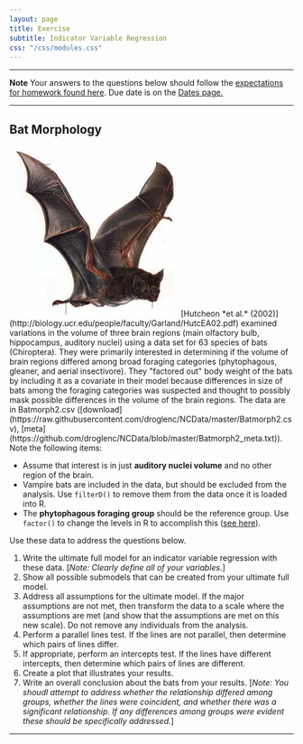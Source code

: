 ```yaml
---
layout: page
title: Exercise
subtitle: Indicator Variable Regression
css: "/css/modules.css"
---
```


----

<div class="alert alert-warning">
  <strong>Note</strong> Your answers to the questions below should follow the <a href="../../resources/hwformat" target="_blank">expectations for homework found here</a>. Due date is on the <a href="../../resources/Dates-Current" target="_blank">Dates page.</a>
</div>

----

## Bat Morphology
<img src="../zimgs/bat.jpg" alt="Bat" class="img-right">
[Hutcheon *et al.* (2002)](http://biology.ucr.edu/people/faculty/Garland/HutcEA02.pdf) examined variations in the volume of three brain regions (main olfactory bulb, hippocampus, auditory nuclei) using a data set for 63 species of bats (Chiroptera). They were primarily interested in determining if the volume of brain regions differed among broad foraging categories (phytophagous, gleaner, and aerial insectivore). They "factored out" body weight of the bats by including it as a covariate in their model because differences in size of bats among the foraging categories was suspected and thought to possibly mask possible differences in the volume of the brain regions. The data are in Batmorph2.csv ([download](https://raw.githubusercontent.com/droglenc/NCData/master/Batmorph2.csv), [meta](https://github.com/droglenc/NCData/blob/master/Batmorph2_meta.txt)). Note the following items:

* Assume that interest is in just **auditory nuclei volume** and no other region of the brain.
* Vampire bats are included in the data, but should be excluded from the analysis. Use `filterD()` to remove them from the data once it is loaded into R.
* The **phytophagous foraging group** should be the reference group. Use `factor()` to change the levels in R to accomplish this ([see here](http://derekogle.com/NCMTH107/resources/FAQ/FAQs/reorder-levels)).

Use these data to address the questions below.
 
1. Write the ultimate full model for an indicator variable regression with these data. [*Note: Clearly define all of your variables.*]
1. Show all possible submodels that can be created from your ultimate full model.
1. Address all assumptions for the ultimate model. If the major assumptions are not met, then transform the data to a scale where the assumptions are met (and show that the assumptions are met on this new scale). Do not remove any individuals from the analysis.
1. Perform a parallel lines test. If the lines are not parallel, then determine which pairs of lines differ.
1. If appropriate, perform an intercepts test. If the lines have different intercepts, then determine which pairs of lines are different.
1. Create a plot that illustrates your results.
1. Write an overall conclusion about the bats from your results. [*Note: You shoudl attempt to address whether the relationship differed among groups, whether the lines were coincident, and whether there was a significant relationship. If any differences among groups were evident these should be specifically addressed.*]

----

